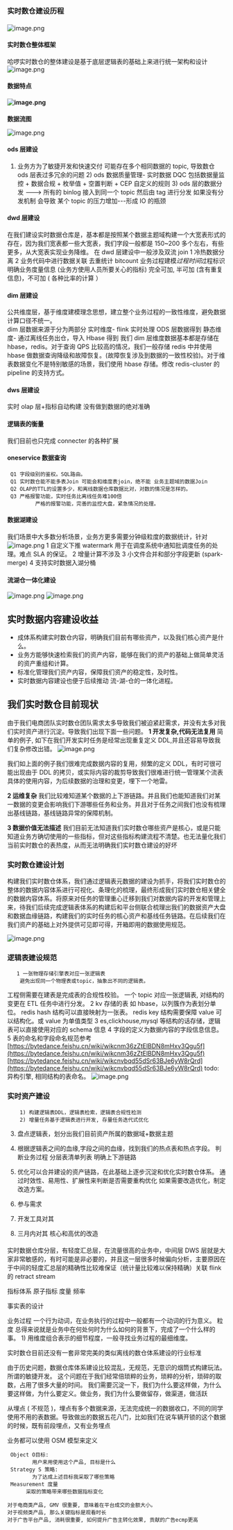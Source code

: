 ###

### 实时数仓建设历程

####

![image.png](https://cdn.nlark.com/yuque/0/2022/png/659846/1646706572029-55f16903-77c1-41e6-a9db-161d7cf36a94.png#clientId=uedf37213-12e3-4&crop=0&crop=0&crop=1&crop=1&from=paste&height=614&id=u9d26bee8&margin=%5Bobject%20Object%5D&name=image.png&originHeight=1228&originWidth=3552&originalType=binary&ratio=1&rotation=0&showTitle=false&size=452463&status=done&style=none&taskId=u882035d4-bd75-4b5d-be50-229dcfb8a8a&title=&width=1776)

#### 实时数仓整体框架

哈啰实时数仓的整体建设是基于底层逻辑表的基础上来进行统一架构和设计
![image.png](https://cdn.nlark.com/yuque/0/2022/png/659846/1646710778199-877ab8f3-e27f-4d60-86ab-6c69851620b7.png#clientId=u81582e67-8866-4&crop=0&crop=0&crop=1&crop=1&from=paste&height=884&id=u602ad4c2&margin=%5Bobject%20Object%5D&name=image.png&originHeight=1768&originWidth=3124&originalType=binary&ratio=1&rotation=0&showTitle=false&size=507081&status=done&style=none&taskId=ua3e52d4e-5e17-4ec7-a554-68952d47478&title=&width=1562)

#### 数据特点

#### ![image.png](https://cdn.nlark.com/yuque/0/2022/png/659846/1646647272449-84d1731b-d610-444b-a1f9-3e1c60ce6a35.png#clientId=u851a7d81-2c8c-4&crop=0&crop=0&crop=1&crop=1&from=paste&height=567&id=u9ed0d6d4&margin=%5Bobject%20Object%5D&name=image.png&originHeight=2024&originWidth=2740&originalType=binary&ratio=1&rotation=0&showTitle=false&size=583996&status=done&style=none&taskId=uf278bbb0-8c3f-4808-b807-29145432249&title=&width=767)

**数据流图**

![image.png](https://cdn.nlark.com/yuque/0/2022/png/659846/1646708482752-653bb30c-f843-4cef-8de7-a3cf9aae338c.png#clientId=u81582e67-8866-4&crop=0&crop=0&crop=1&crop=1&from=paste&height=352&id=u5fdc568b&margin=%5Bobject%20Object%5D&name=image.png&originHeight=704&originWidth=2992&originalType=binary&ratio=1&rotation=0&showTitle=false&size=151484&status=done&style=none&taskId=u6d9fd0b4-5a57-44e9-a3d3-6c4b8e68452&title=&width=1496)

#### ods 层建设

1. 业务方为了敏捷开发和快速交付 可能存在多个相同数据的 topic, 导致数仓 ods 层表过多冗余的问题 2) ods 数据质量管理- 实时数据 DQC 包括数据量监控 + 数据合规 + 枚举值 + 空置判断 + CEP 自定义的规则 3) ods 层的数据分发 ---> 所有的 binlog 接入到同一个 topic 然后由 tag 进行分发
   如果没有分发机制 会导致 某个 topic 的压力增加---形成 IO 的瓶颈

#### dwd 层建设

在我们建设实时数据仓库是，基本都是按照某个数据主题域构建一个大宽表形式的存在，因为我们宽表都一些大宽表，我们字段一般都是 150~200 多个左右，有些更多，从大宽表实现业务降维。
在 dwd 层建设中一般涉及双流 join
1 冷热数据分离
2 业务代码中进行数据关联
去重统计 bitcount
业务过程建模*过程时间*过程标识
明确业务度量信息 (业务方使用人员所要关心的指标)
完全可加, 半可加 (含有重复信息)，不可加 ( 各种比率的计算 ）

#### dim 层建设

公共维度层，基于维度建模理念思想，建立整个业务过程的一致性维度，避免数据计算口径不统一。  
dim 层数据来源于分为两部分
实时维度- flink 实时处理 ODS 层数据得到
静态维度- 通过离线任务出仓，导入 Hbase 得到
我们 dim 层维度数据基本都是存储在 hbase，redis。对于查询 QPS 比较高的情况，我们一般存储 redis 中并使用 hbase 做数据查询降级和故障恢复。(故障恢复涉及到数据的一致性校验)。对于维表数据变化不是特别敏感的场景，我们使用 hbase 存储。修改 redis-cluster 的 pipeline 的支持方式。

#### dws 层建设

实时 olap 层+指标自动构建
没有做到数据的绝对准确

#### 逻辑表的衡量

我们目前也只完成 connecter 的各种扩展

#### oneservice 数据查询

     Q1 字段级别的鉴权。SQL路由。
     Q1 实时数仓能不能多表Join 可能会和维度表join，绝不能 业务主题域的数据Join
     Q2 OLAP的TTL的设置多少，和离线数据仓库数据比对，对数的情况是怎样的。
     Q3 严格报警功能，实时任务比离线任务难100倍
             严格的报警功能，完善的监控大盘，紧急情况的处理。

#### 数据湖建设

我们场景中大多数分析场景，业务方更多需要分钟级粒度的数据统计，针对
![image.png](https://cdn.nlark.com/yuque/0/2022/png/659846/1646661670666-0ffbebab-dfa3-4ffe-98e5-328100fdf383.png#clientId=u14048a2b-bf35-4&crop=0&crop=0&crop=1&crop=1&from=paste&height=201&id=u5b002792&margin=%5Bobject%20Object%5D&name=image.png&originHeight=402&originWidth=1342&originalType=binary&ratio=1&rotation=0&showTitle=false&size=213073&status=done&style=none&taskId=uc9a2c533-0e82-4164-a96d-be078ef05fa&title=&width=671)
1 自定义下推 watermark
用于在调度系统中通知批调度任务的处理。难点 SLA 的保证。
2 增量计算不涉及
3 小文件合并和部分字段更新 (spark-merge)
4 支持实时数据入湖分桶

#### 流湖仓一体化建设

![image.png](https://cdn.nlark.com/yuque/0/2022/png/659846/1646711354530-5f40294a-f8f2-407a-9912-c2a93adbc3eb.png#clientId=u81582e67-8866-4&crop=0&crop=0&crop=1&crop=1&from=paste&height=443&id=u0c5b0989&margin=%5Bobject%20Object%5D&name=image.png&originHeight=858&originWidth=1464&originalType=binary&ratio=1&rotation=0&showTitle=false&size=188631&status=done&style=none&taskId=u2425ebb7-b6d8-46c8-8da6-ba2ecca18cf&title=&width=756)
![image.png](https://cdn.nlark.com/yuque/0/2022/png/659846/1646711475098-1daca6c9-dba3-4b5f-bb73-62778e09867b.png#clientId=u81582e67-8866-4&crop=0&crop=0&crop=1&crop=1&from=paste&height=269&id=ua1a62169&margin=%5Bobject%20Object%5D&name=image.png&originHeight=590&originWidth=1662&originalType=binary&ratio=1&rotation=0&showTitle=false&size=151187&status=done&style=none&taskId=u11c31c0c-5b69-4c86-9865-0de49316a95&title=&width=759)

###

## 实时数据内容建设收益

- 成体系构建实时数仓内容，明确我们目前有哪些资产，以及我们核心资产是什么。
- 业务方能够快速检索我们的资产内容，能够在我们的资产的基础上做简单灵活的资产重组和计算。
- 标准化管理我们资产内容，保障我们资产的稳定性，及时性。
- 实时数据内容建设也便于后续推动 流-湖-仓的一体化进程。

## 我们实时数仓目前现状

由于我们电商团队实时数仓团队需求太多导致我们被迫紧赶需求，并没有太多对我们实时资产进行沉淀。导致我们出现下面一些问题。
**1 开发复杂,代码无法复用**
简单的例子, 如下在我们开发实时任务是经常出现重复定义 DDL,并且还容易导致我们复杂修改出错。
![image.png](https://cdn.nlark.com/yuque/0/2022/png/659846/1646104078272-59908850-3480-4c78-9653-1b6cb9e52d8e.png#clientId=ue406156c-45d4-4&crop=0&crop=0&crop=1&crop=1&from=paste&height=309&id=Eq5wq&margin=%5Bobject%20Object%5D&name=image.png&originHeight=2324&originWidth=5204&originalType=binary&ratio=1&rotation=0&showTitle=false&size=2214240&status=done&style=none&taskId=u03bf3ef1-a3ed-451a-bbdf-50a4691bc55&title=&width=692)

我们如上面的例子我们很难完成数据内容的复用，频繁的定义 DDL，有时可很可能出现由于 DDL 的拷贝，或实际内容的裁剪导致我们很难进行统一管理某个流表具体的使用内容，为后续数据的治理和变更，埋下一个地雷。

**2 运维复杂**
我们比较难知道某个数据的上下游链路。并且我们也能知道我们对某一数据的变更会影响我们下游哪些任务和业务。并且对于任务之间我们也没有梳理出基线链路，基线链路异常的保障机制。

**3 数据价值无法描述**
我们目前无法知道我们实时数仓哪些资产是核心，或是只能知道业务方确切使用的一些指标，但对这些指标构建流程不清楚。也无法量化我们当前实时数仓的表热度，从而无法明确我们实时数仓建设的好坏

### 实时数仓建设计划

构建我们实时数仓体系，我们通过逻辑表元数据的建设为抓手，将我们实时数仓的整体的数据内容体系进行可视化、条理化的梳理，最终形成我们实时数仓相关健全的数据内容体系。将原来对任务的管理重心迁移到我们对数据内容的开发和管理上来，待我们后续完成逻辑表体系的构建后和平台侧联合梳理出我们的数据资产大盘和数据血缘链路，构建我们的实时任务的核心资产和基线任务链路。在后续我们在我们资产的基础上对外提供可见即可得，开箱即用的数据使用规范。

![image.png](https://cdn.nlark.com/yuque/0/2022/png/659846/1646720927434-bfbee82f-5745-4797-8095-dcf9b1e86771.png#clientId=u81582e67-8866-4&crop=0&crop=0&crop=1&crop=1&from=paste&height=226&id=uda778b86&margin=%5Bobject%20Object%5D&name=image.png&originHeight=768&originWidth=3256&originalType=binary&ratio=1&rotation=0&showTitle=false&size=208950&status=done&style=none&taskId=u46e63c73-554d-4c6e-83f9-6c5879299fa&title=&width=960)

### 逻辑表建设规范

       1 一张物理存储引擎表对应一张逻辑表
    	避免出现同一个物理表或topic，抽象出不同的逻辑表。

工程侧需要在建表是完成表的合规性校验。
一个 topic 对应一张逻辑表, 对结构的变更在 ETL 任务中进行分发。
2 kv 存储的表 如 hbase，以列簇作为表划分单位。
redis hash 结构可以直接映射为一张表。
redis key 结构需要保障 value 可以结构化。或 value 为单值类型
3 es,clickhouse,mysql 等结构的话存储，逻辑表可以直接使用对应的 schema 信息
4 字段的定义为数据内容的字段信息信息。
5 表的命名和字段命名规范参考
[https://bytedance.feishu.cn/wiki/wikcnm36zZtElBDN8mHxv3Qgu5f](https://bytedance.feishu.cn/wiki/wikcnm36zZtElBDN8mHxv3Qgu5f)
[https://bytedance.feishu.cn/wiki/wikcnvbqd55dSr63BJe6yW8rQrd](https://bytedance.feishu.cn/wiki/wikcnvbqd55dSr63BJe6yW8rQrd)
todo: 异构引擎, 相同结构的表命名。
![image.png](https://cdn.nlark.com/yuque/0/2022/png/659846/1646722361804-1b2beeef-9ccb-4c61-87ce-5324fbc0cd20.png#clientId=u81582e67-8866-4&crop=0&crop=0&crop=1&crop=1&from=paste&height=105&id=u92a57863&margin=%5Bobject%20Object%5D&name=image.png&originHeight=288&originWidth=1792&originalType=binary&ratio=1&rotation=0&showTitle=false&size=75754&status=done&style=none&taskId=ua211138f-49b7-4ec3-b6c8-ddc650f0e1e&title=&width=652)

### 实时资产建设

        1) 构建逻辑表DDL，逻辑表检索，逻辑表合规性检测
        2) 增量任务基于逻辑表进行开发, 存量任务迭代式优化

3. 盘点逻辑表，划分出我们目前资产所属的数据域+数据主题
4. 根据逻辑表之间的血缘,字段之间的血缘，找到我们的热点表和热点字段。
   判断业务过程
   分层表清单列表
   明确上下游链路
5. 优化可以合并建设的资产链路，在此基础上逐步沉淀和优化实时数仓体系。
   通过时效性、易用性、扩展性来判断是否需要重构优化
   如果需要改造优化，制定改造方案。

6. 参与需求
7. 开发工具对其
8. 三月内对其
   核心和高优的改造

####

实时数据仓库分层，有轻度汇总层，在流量很高的业务中，中间层 DWS 层就是大家非常敏感的，有时可能是非必要的，并且这一层很多时候偏向分析，主要原因在于中间的轻度汇总层的精确性比较难保证（统计量比较难以保持精确）关联 flink 的 retract stream

指标体系
原子指标
度量
频率

事实表的设计

业务过程
一个行为动词，在业务执行的过程中一般都有一个动词的行为意义。
粒度
总得来说就是业务中在何处何时为什么如何的背景下，完成了一个什么样的事。 1) 用维度组合表示的细节程度，一般寻找业务过程的最细维度。

实时数仓目前还没有一套非常完美的类似离线的数仓体系建设的行业标准

由于历史问题，数据仓库体系建设比较混乱，无规范，无意识的烟筒式构建玩法。所谓的敏捷开发。
这个问题在于我们经常倍琐粹的业务，琐粹的分析，琐碎的取数，占用了很多大量的时间。 我们需要沉淀一下，我们为什么要这样做，为什么要这样做，为什么要定义。做业务，我们为什么要做留存，做渠道，做活跃

从埋点 ( 不规范 )，埋点有多个数据来源，无法完成统一的数据收口，不同的同学使用不用的表数据。导致做出的数据五花八门，比如我们在说车辆开锁的这个数据的时候，既有前段埋点，又有业务埋点

业务都可以使用 OSM 模型来定义

```
 Object O目标:
 		用户来用使用这个产品, 目标是什么
 Strategy S 策略:
 		为了达成上述目标我采取了哪些策略
 Measurement 度量
 	  采取的策略带来哪些数据指标变化

```

```
对于电商类产品, GMV 很重要, 意味着在平台成交的金额大小。
对于视频类产品, 那么关键指标是观看时长
对于广告平台产品, 消耗很重要, 如何提升广告主转化效果, 贡献的广告ecmp更高
```

